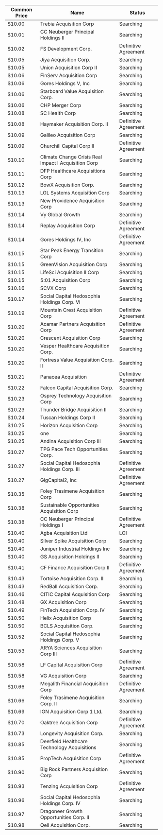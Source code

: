 Common Price  | Name                                                 | Status              
------------- | ---------------------------------------------------- | --------------------
$10.00        | Trebia Acquisition Corp                              | Searching           
$10.01        | CC Neuberger Principal Holdings II                   | Searching           
$10.02        | FS Development Corp.                                 | Definitive Agreement
$10.05        | Jiya Acquisition Corp.                               | Searching           
$10.05        | Union Acquisition Corp II                            | Searching           
$10.06        | FinServ Acquisition Corp                             | Searching           
$10.06        | Gores Holdings V, Inc                                | Searching           
$10.06        | Starboard Value Acquisition Corp.                    | Searching           
$10.06        | CHP Merger Corp                                      | Searching           
$10.08        | SC Health Corp                                       | Searching           
$10.08        | Haymaker Acquisition Corp. II                        | Definitive Agreement
$10.09        | Galileo Acquisition Corp                             | Searching           
$10.09        | Churchill Capital Corp II                            | Definitive Agreement
$10.10        | Climate Change Crisis Real Impact I Acquisition Corp | Searching           
$10.11        | DFP Healthcare Acquisitions Corp                     | Searching           
$10.12        | BowX Acquisition Corp.                               | Searching           
$10.13        | LGL Systems Acquisition Corp                         | Searching           
$10.13        | New Providence Acquisition Corp                      | Searching           
$10.14        | Vy Global Growth                                     | Searching           
$10.14        | Replay Acquisition Corp                              | Definitive Agreement
$10.14        | Gores Holdings IV, Inc                               | Definitive Agreement
$10.15        | Star Peak Energy Transition Corp                     | Searching           
$10.15        | GreenVision Acquisition Corp                         | Searching           
$10.15        | LifeSci Acquisition II Corp                          | Searching           
$10.15        | 5:01 Acquisition Corp                                | Searching           
$10.16        | SCVX Corp                                            | Searching           
$10.17        | Social Capital Hedosophia Holdings Corp. VI          | Searching           
$10.19        | Mountain Crest Acquisition Corp                      | Definitive Agreement
$10.20        | Acamar Partners Acquisition Corp                     | Definitive Agreement
$10.20        | Crescent Acquisition Corp                            | Searching           
$10.20        | Vesper Healthcare Acquisition Corp.                  | Searching           
$10.20        | Fortress Value Acquisition Corp. II                  | Searching           
$10.21        | Panacea Acquisition                                  | Definitive Agreement
$10.22        | Falcon Capital Acquisition Corp.                     | Searching           
$10.23        | Osprey Technology Acquisition Corp                   | Searching           
$10.23        | Thunder Bridge Acquisition II                        | Searching           
$10.24        | Tuscan Holdings Corp II                              | Searching           
$10.25        | Horizon Acquisition Corp                             | Searching           
$10.25        | one                                                  | Searching           
$10.25        | Andina Acquisition Corp III                          | Searching           
$10.27        | TPG Pace Tech Opportunities Corp.                    | Searching           
$10.27        | Social Capital Hedosophia Holdings Corp. III         | Definitive Agreement
$10.27        | GigCapital2, Inc                                     | Definitive Agreement
$10.35        | Foley Trasimene Acquisition Corp                     | Searching           
$10.38        | Sustainable Opportunities Acquisition Corp           | Searching           
$10.38        | CC Neuberger Principal Holdings I                    | Definitive Agreement
$10.40        | Agba Acquisition Ltd                                 | LOI                 
$10.40        | Silver Spike Acquisition Corp                        | Searching           
$10.40        | Juniper Industrial Holdings Inc                      | Searching           
$10.40        | GS Acquisition Holdings II                           | Searching           
$10.41        | CF Finance Acquisition Corp II                       | Definitive Agreement
$10.43        | Tortoise Acquisition Corp. II                        | Searching           
$10.43        | RedBall Acquisition Corp.                            | Searching           
$10.46        | CITIC Capital Acquisition Corp                       | Searching           
$10.48        | GX Acquisition Corp                                  | Searching           
$10.49        | FinTech Acquisition Corp. IV                         | Searching           
$10.50        | Helix Acquisition Corp                               | Searching           
$10.50        | BCLS Acquisition Corp.                               | Searching           
$10.52        | Social Capital Hedosophia Holdings Corp. V           | Searching           
$10.53        | ARYA Sciences Acquisition Corp III                   | Searching           
$10.58        | LF Capital Acquisition Corp                          | Definitive Agreement
$10.58        | VG Acquisition Corp                                  | Searching           
$10.66        | Megalith Financial Acquisition Corp                  | Definitive Agreement
$10.66        | Foley Trasimene Acquisition Corp. II                 | Searching           
$10.69        | ION Acquisition Corp 1 Ltd.                          | Searching           
$10.70        | Oaktree Acquisition Corp                             | Definitive Agreement
$10.73        | Longevity Acquisition Corp.                          | Searching           
$10.85        | Deerfield Healthcare Technology Acquisitions         | Searching           
$10.85        | PropTech Acquisition Corp                            | Definitive Agreement
$10.90        | Big Rock Partners Acquisition Corp                   | Searching           
$10.93        | Tenzing Acquisition Corp                             | Definitive Agreement
$10.96        | Social Capital Hedosophia Holdings Corp. IV          | Searching           
$10.97        | Dragoneer Growth Opportunities Corp. II              | Searching           
$10.98        | Qell Acquisition Corp.                               | Searching           

